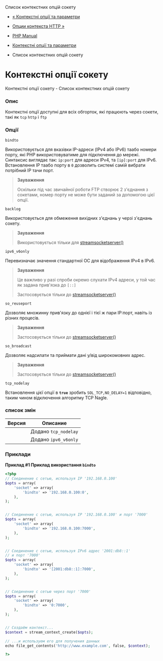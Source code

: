 Список контекстних опцій сокету

-   [« Контекстні опції та параметри](context.md)
    
-   [Опции контекста HTTP »](context.http.md)
    
-   [PHP Manual](index.md)
    
-   [Контекстні опції та параметри](context.md)
    
-   Список контекстних опцій сокету
    

# Контекстні опції сокету

Контекстні опції сокету - Список контекстних опцій сокету

### Опис

Контекстні опції доступні для всіх обгорток, які працюють через сокети, такі як `tcp` `http` і `ftp`

### Опції

`bindto`

Використовується для вказівки IP-адреси (IPv4 або IPv6) таабо номери порту, які PHP використовуватиме для підключення до мережі. Синтаксис виглядає так: `ip:port` для адреси IPv4, та `[ip]:port` для IPv6. Встановлення IP таабо порту в `0` дозволить системі самій вибрати потрібний IP тачи порт.

> **Зауваження**
> 
> Оскільки під час звичайної роботи FTP створює 2 з'єднання з сокетами, номер порту не може бути заданий за допомогою цієї опції.

`backlog`

Використовується для обмеження вихідних з'єднань у черзі з'єднань сокету.

> **Зауваження**
> 
> Використовується тільки для [streamsocketserver()](function.stream-socket-server.html)

`ipv6_v6only`

Перевизначає значення стандартної ОС для відображення IPv4 в IPv6.

> **Зауваження**
> 
> Це важливо у разі спроби окремо слухати IPv4 адреси, у той час як задана прив'язка до `[::]`
> 
> Застосовується тільки до [streamsocketserver()](function.stream-socket-server.html)

`so_reuseport`

Дозволяє множинну прив'язку до однієї і тієї ж пари IP:порт, навіть із різних процесів.

> **Зауваження**
> 
> Застосовується тільки до [streamsocketserver()](function.stream-socket-server.html)

`so_broadcast`

Дозволяє надсилати та приймати дані у/від широкомовних адрес.

> **Зауваження**
> 
> Застосовується тільки до [streamsocketserver()](function.stream-socket-server.html)

`tcp_nodelay`

Встановлення цієї опції в **`true`** зробить `SOL_TCP,NO_DELAY=1` відповідно, таким чином відключення алгоритму TCP Nagle.

### список змін

| Версия | Описание |
| --- | --- |
|  | Додано `tcp_nodelay` |
|  | Додано `ipv6_v6only` |

### Приклади

**Приклад #1 Приклад використання `bindto`**

```php
<?php
// Соединение с сетью, используя IP '192.168.0.100'
$opts = array(
    'socket' => array(
        'bindto' => '192.168.0.100:0',
    ),
);


// Соединение с сетью, используя IP '192.168.0.100' и порт '7000'
$opts = array(
    'socket' => array(
        'bindto' => '192.168.0.100:7000',
    ),
);


// Соединение с сетью, используя IPv6 адрес '2001:db8::1'
// и порт '7000'
$opts = array(
    'socket' => array(
        'bindto' => '[2001:db8::1]:7000',
    ),
);


// Соединение с сетью через порт '7000'
$opts = array(
    'socket' => array(
        'bindto' => '0:7000',
    ),
);


// Создаём контекст...
$context = stream_context_create($opts);

// ...и используем его для получения данных
echo file_get_contents('http://www.example.com', false, $context);

?>
```